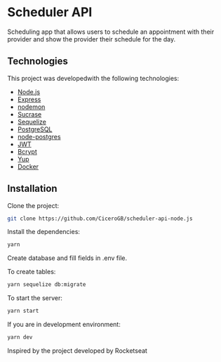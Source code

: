 Scheduler API
=================

Scheduling app that allows users to schedule an appointment with their provider and show the provider their schedule for the day.

## Technologies

This project was developedwith the following technologies:

- [Node.js](https://nodejs.org/en/)
- [Express](https://expressjs.com/)
- [nodemon](https://nodemon.io/)
- [Sucrase](https://github.com/alangpierce/sucrase)
- [Sequelize](http://docs.sequelizejs.com/)
- [PostgreSQL](https://www.postgresql.org/)
- [node-postgres](https://www.npmjs.com/package/pg)
- [JWT](https://jwt.io/)
- [Bcrypt](https://www.npmjs.com/package/bcrypt)
- [Yup](https://www.npmjs.com/package/yup)
- [Docker](https://www.docker.com/docker-community)


## Installation

Clone the project:

```sh
git clone https://github.com/CiceroGB/scheduler-api-node.js
```

Install the dependencies:

```sh
yarn
```

Create database and fill fields in .env file.

To create tables:

```sh
yarn sequelize db:migrate
```

To start the server:

```sh
yarn start
```

If you are in development environment:

```sh
yarn dev
```
<h7>Inspired by the project developed by Rocketseat</h7>

